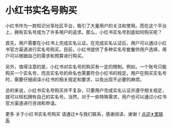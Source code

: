 # 小红书实名号购买

小红书作为一款知识分享社区平台，吸引了大量用户的关注和使用。而在这个平台上，拥有实名号成为了许多用户的追求。那么，小红书实名号到底如何购买呢？

首先，用户需要在小红书上完成实名认证。在完成实名认证后，用户可以通过小红书官方渠道进行实名号购买。目前，小红书提供了多种实名号套餐供用户选择，用户可以根据自己的需求和预算进行购买。

另外，值得注意的是，小红书对实名号的购买有一定的限制。例如，一个账号只能购买一个实名号，而且实名号的命名也需要符合小红书的规定。用户在购买实名号时，需要仔细阅读小红书的相关规定和要求，以免出现不必要的麻烦。

总的来说，小红书实名号购买并不复杂，只要用户完成实名认证并遵守相关规定，就可以轻松拥有自己的实名号。当然，对于一些特殊需求，用户也可以通过小红书官方渠道进行咨询和申请。

更多 关于小红书实名号购买 请通过✈与我们联系，感谢阅读，谢谢！[点这✈里联系](https://1.k02.cc)